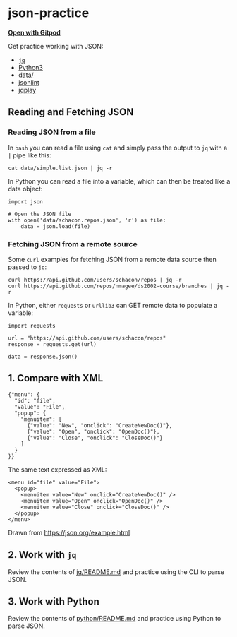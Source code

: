 # json-practice

<a href="https://gitpod.io/#https://github.com/l-e13/json-practice" target="_new"><b>Open with Gitpod</b></a>

Get practice working with JSON:

- [`jq`](jq)
- [Python3](python)
- [data/](data)
- [jsonlint](https://jsonlint.com/)
- [jqplay](https://jqplay.org/#)

## Reading and Fetching JSON

### Reading JSON from a file

In `bash` you can read a file using `cat` and simply pass the output to `jq` with a `|` pipe like this:

```
cat data/simple.list.json | jq -r
```

In Python you can read a file into a variable, which can then be treated like a data object:

```
import json

# Open the JSON file
with open('data/schacon.repos.json', 'r') as file:
    data = json.load(file)
```

### Fetching JSON from a remote source

Some `curl` examples for fetching JSON from a remote data source then passed to `jq`:

```
curl https://api.github.com/users/schacon/repos | jq -r
curl https://api.github.com/repos/nmagee/ds2002-course/branches | jq -r
```

In Python, either `requests` or `urllib3` can GET remote data to populate a variable:

```
import requests

url = "https://api.github.com/users/schacon/repos"
response = requests.get(url)

data = response.json()
```

## 1. Compare with XML

```
{"menu": {
  "id": "file",
  "value": "File",
  "popup": {
    "menuitem": [
      {"value": "New", "onclick": "CreateNewDoc()"},
      {"value": "Open", "onclick": "OpenDoc()"},
      {"value": "Close", "onclick": "CloseDoc()"}
    ]
  }
}}
```

The same text expressed as XML:

```
<menu id="file" value="File">
  <popup>
    <menuitem value="New" onclick="CreateNewDoc()" />
    <menuitem value="Open" onclick="OpenDoc()" />
    <menuitem value="Close" onclick="CloseDoc()" />
  </popup>
</menu>
```

Drawn from https://json.org/example.html

## 2. Work with `jq`

Review the contents of [jq/README.md](jq/README.md) and practice using the CLI to parse JSON.

## 3. Work with Python

Review the contents of [python/README.md](python/README.md) and practice using Python to parse JSON.

